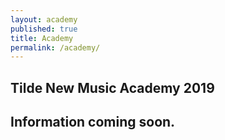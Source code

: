 ```yaml
---
layout: academy
published: true
title: Academy
permalink: /academy/
---
```

## Tilde New Music Academy 2019
## Information coming soon.

